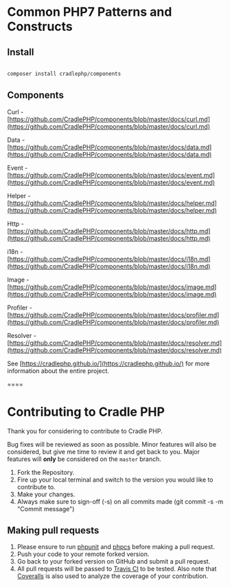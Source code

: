 # Common PHP7 Patterns and Constructs

## Install

```bash

composer install cradlephp/components

```

## Components

Curl - [https://github.com/CradlePHP/components/blob/master/docs/curl.md](https://github.com/CradlePHP/components/blob/master/docs/curl.md)

Data - [https://github.com/CradlePHP/components/blob/master/docs/data.md](https://github.com/CradlePHP/components/blob/master/docs/data.md)

Event - [https://github.com/CradlePHP/components/blob/master/docs/event.md](https://github.com/CradlePHP/components/blob/master/docs/event.md)

Helper - [https://github.com/CradlePHP/components/blob/master/docs/helper.md](https://github.com/CradlePHP/components/blob/master/docs/helper.md)

Http - [https://github.com/CradlePHP/components/blob/master/docs/http.md](https://github.com/CradlePHP/components/blob/master/docs/http.md)

i18n - [https://github.com/CradlePHP/components/blob/master/docs/i18n.md](https://github.com/CradlePHP/components/blob/master/docs/i18n.md)

Image - [https://github.com/CradlePHP/components/blob/master/docs/image.md](https://github.com/CradlePHP/components/blob/master/docs/image.md)

Profiler - [https://github.com/CradlePHP/components/blob/master/docs/profiler.md](https://github.com/CradlePHP/components/blob/master/docs/profiler.md)

Resolver - [https://github.com/CradlePHP/components/blob/master/docs/resolver.md](https://github.com/CradlePHP/components/blob/master/docs/resolver.md)

See [https://cradlephp.github.io/](https://cradlephp.github.io/) for more information about the entire project.

====

<a name="contributing"></a>
# Contributing to Cradle PHP

Thank you for considering to contribute to Cradle PHP.

Bug fixes will be reviewed as soon as possible. Minor features will also be considered, but give me time to review it and get back to you. Major features will **only** be considered on the `master` branch.

1. Fork the Repository.
2. Fire up your local terminal and switch to the version you would like to
contribute to.
3. Make your changes.
4. Always make sure to sign-off (-s) on all commits made (git commit -s -m "Commit message")

## Making pull requests

1. Please ensure to run [phpunit](https://phpunit.de/) and
[phpcs](https://github.com/squizlabs/PHP_CodeSniffer) before making a pull request.
2. Push your code to your remote forked version.
3. Go back to your forked version on GitHub and submit a pull request.
4. All pull requests will be passed to [Travis CI](https://travis-ci.org/CradlePHP/components) to be tested. Also note that [Coveralls](https://coveralls.io/github/CradlePHP/components) is also used to analyze the coverage of your contribution.
